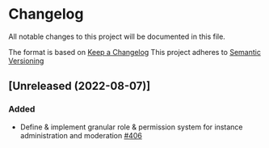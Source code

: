 # Changelog
All notable changes to this project will be documented in this file.

The format is based on [Keep a Changelog](https://keepachangelog.com/en/1.0.0/)
This project adheres to [Semantic Versioning](https://semver.org/spec/v2.0.0.html)

## [Unreleased (2022-08-07)]
### Added
- Define & implement granular role & permission system for instance administration and moderation [#406](https://github.com/bonfire-networks/bonfire-app/issues/406) 

